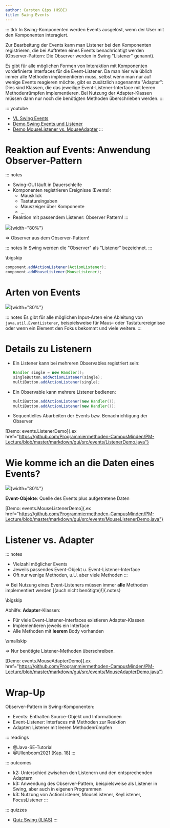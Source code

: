 ```yaml
---
author: Carsten Gips (HSBI)
title: Swing Events
---
```


::: tldr
In Swing-Komponenten werden Events ausgelöst, wenn der User mit den Komponenten
interagiert.

Zur Bearbeitung der Events kann man Listener bei den Komponenten registrieren, die
bei Auftreten eines Events benachrichtigt werden (Observer-Pattern: Die Observer
werden in Swing "Listener" genannt).

Es gibt für alle möglichen Formen von Interaktion mit Komponenten vordefinierte
Interfaces für die Event-Listener. Da man hier wie üblich immer alle Methoden
implementieren muss, selbst wenn man nur auf wenige Events reagieren möchte, gibt es
zusätzlich sogenannte "Adapter": Dies sind Klassen, die das jeweilige
Event-Listener-Interface mit leeren Methodenrümpfen implementieren. Bei Nutzung der
Adapter-Klassen müssen dann nur noch die benötigten Methoden überschrieben werden.
:::

::: youtube
-   [VL Swing Events](https://youtu.be/Un-FS88__VU)
-   [Demo Swing Events und Listener](https://youtu.be/hjchoDaqcWY)
-   [Demo MouseListener vs. MouseAdapter](https://youtu.be/GaKMBAXY19w)
:::

# Reaktion auf Events: Anwendung Observer-Pattern

::: notes
-   Swing-GUI läuft in Dauerschleife
-   Komponenten registrieren Ereignisse (Events):
    -   Mausklick
    -   Tastatureingaben
    -   Mauszeiger über Komponente
    -   ...
-   Reaktion mit passendem Listener: Observer Pattern!
:::

![](images/ActionListener.png){width="80%"}

=\> Observer aus dem Observer-Pattern!

::: notes
In Swing werden die "Observer" als "Listener" bezeichnet.
:::

\bigskip

``` java
component.addActionListener(ActionListener);
component.addMouseListener(MouseListener);
```

# Arten von Events

![](images/EventListener.png){width="80%"}

::: notes
Es gibt für alle möglichen Input-Arten eine Ableitung von `java.util.EventListener`,
beispielsweise für Maus- oder Tastaturereignisse oder wenn ein Element den Fokus
bekommt und viele weitere.
:::

# Details zu Listenern

-   Ein Listener kann bei mehreren Observables registriert sein:

    ``` java
    Handler single = new Handler();
    singleButton.addActionListener(single);
    multiButton.addActionListener(single);
    ```

-   Ein Observable kann mehrere Listener bedienen:

    ``` java
    multiButton.addActionListener(new Handler());
    multiButton.addActionListener(new Handler());
    ```

-   Sequentielles Abarbeiten der Events bzw. Benachrichtigung der Observer

[Demo: events.ListenerDemo]{.ex
href="https://github.com/Programmiermethoden-CampusMinden/PM-Lecture/blob/master/markdown/gui/src/events/ListenerDemo.java"}

# Wie komme ich an die Daten eines Events?

![](images/EventObject.png){width="80%"}

**Event-Objekte**: Quelle des Events plus aufgetretene Daten

[Demo: events.MouseListenerDemo]{.ex
href="https://github.com/Programmiermethoden-CampusMinden/PM-Lecture/blob/master/markdown/gui/src/events/MouseListenerDemo.java"}

# Listener vs. Adapter

::: notes
-   Vielzahl möglicher Events
-   Jeweils passendes Event-Objekt u. Event-Listener-Interface
-   Oft nur wenige Methoden, u.U. aber viele Methoden
:::

=\> Bei Nutzung eines Event-Listeners müssen immer **alle** Methoden implementiert
werden [(auch nicht benötigte)!]{.notes}

\bigskip

Abhilfe: **Adapter**-Klassen:

-   Für viele Event-Listener-Interfaces existieren Adapter-Klassen
-   Implementieren jeweils ein Interface
-   Alle Methoden mit **leerem** Body vorhanden

\smallskip

=\> Nur benötigte Listener-Methoden überschreiben.

[Demo: events.MouseAdapterDemo]{.ex
href="https://github.com/Programmiermethoden-CampusMinden/PM-Lecture/blob/master/markdown/gui/src/events/MouseAdapterDemo.java"}

# Wrap-Up

Observer-Pattern in Swing-Komponenten:

-   Events: Enthalten Source-Objekt und Informationen
-   Event-Listener: Interfaces mit Methoden zur Reaktion
-   Adapter: Listener mit leeren Methodenrümpfen

::: readings
-   @Java-SE-Tutorial
-   @Ullenboom2021 [Kap. 18]
:::

::: outcomes
-   k2: Unterschied zwischen den Listenern und den entsprechenden Adaptern
-   k3: Anwendung des Observer-Pattern, beispielsweise als Listener in Swing, aber
    auch in eigenen Programmen
-   k3: Nutzung von ActionListener, MouseListener, KeyListener, FocusListener
:::

::: quizzes
-   [Quiz Swing
    (ILIAS)](https://www.hsbi.de/elearning/goto.php?target=tst_1106248&client_id=FH-Bielefeld)
:::
